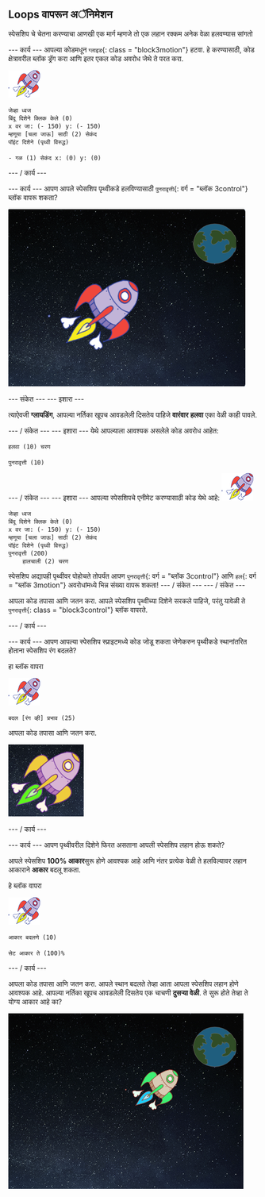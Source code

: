 ## Loops वापरून अॅनिमेशन

स्पेसशिप चे चेतना करण्याचा आणखी एक मार्ग म्हणजे तो एक लहान रक्कम अनेक वेळा हलवण्यास सांगतो

\--- कार्य \--- आपल्या कोडमधून `ग्लाइड`{: class = "block3motion"} हटवा. हे करण्यासाठी, कोड क्षेत्रावरील ब्लॉक ड्रॅग करा आणि इतर एकल कोड अवरोध जेथे ते परत करा.

![स्पेसशिप स्प्राइट](images/sprite-spaceship.png)

```blocks3
जेव्हा ध्वज
बिंदू दिशेने क्लिक केले (0)
x वर जा: (- 150) y: (- 150)
म्हणूया [चला जाऊ] साठी (2) सेकंद
पॉइंट दिशेने (पृथ्वी विरुद्ध)

- गळ (1) सेकंद x: (0) y: (0)
```

\--- / कार्य \---

\--- कार्य \--- आपण आपले स्पेसशिप पृथ्वीकडे हलविण्यासाठी `पुनरावृत्ती`{: वर्ग = "ब्लॉक 3control"} ब्लॉक वापरू शकता?

![स्पेसशिप अॅनिमेशन तपासत आहे](images/space-animate-stage.png)

\--- संकेत \--- \--- इशारा \---

त्याऐवजी **ग्लायडिंग**, आपल्या नर्तिका खूपच आवडलेली दिसतेय पाहिजे **वारंवार** **हलवा** एका वेळी काही पावले.

\--- / संकेत \--- \--- इशारा \--- येथे आपल्याला आवश्यक असलेले कोड अवरोध आहेत:

```blocks3
हलवा (10) चरण

पुनरावृत्ती (10)
```

\--- / संकेत \--- \--- इशारा \--- आपल्या स्पेसशिपचे एनीमेट करण्यासाठी कोड येथे आहे: ![स्पेसशिप स्प्राइट](images/sprite-spaceship.png)

```blocks3
जेव्हा ध्वज
बिंदू दिशेने क्लिक केले (0)
x वर जा: (- 150) y: (- 150)
म्हणूया [चला जाऊ] साठी (2) सेकंद
पॉइंट दिशेने (पृथ्वी विरुद्ध)
पुनरावृत्ती (200)
    हालचाली (2) चरण
```

स्पेसशिप अद्यापही पृथ्वीवर पोहोचते तोपर्यंत आपण `पुनरावृत्ती`{: वर्ग = "ब्लॉक 3control"} आणि `हल`{: वर्ग = "ब्लॉक 3motion"} अवरोधांमध्ये भिन्न संख्या वापरू शकता! \--- / संकेत \--- \--- / संकेत \---

आपला कोड तपासा आणि जतन करा. आपले स्पेसशिप पृथ्वीच्या दिशेने सरकले पाहिजे, परंतु यावेळी ते `पुनरावृत्ती`{: class = "block3control"} ब्लॉक वापरते.

\--- / कार्य \---

\--- कार्य \--- आपण आपल्या स्पेसशिप स्प्राइटमध्ये कोड जोडू शकता जेणेकरुन पृथ्वीकडे स्थानांतरित होताना स्पेसशिप रंग बदलते?

हा ब्लॉक वापरा

![स्पेसशिप स्प्राइट](images/sprite-spaceship.png)

```blocks3
बदल [रंग व्ही] प्रभाव (25)
```

आपला कोड तपासा आणि जतन करा.

![रंग बदलणारी स्पेसशिप तपासत आहे](images/space-colour-test.png)

\--- / कार्य \---

\--- कार्य \--- आपण पृथ्वीवरील दिशेने फिरत असताना आपली स्पेसशिप लहान होऊ शकते?

आपले स्पेसशिप **100% आकार**सुरू होणे आवश्यक आहे आणि नंतर प्रत्येक वेळी ते हलविल्यावर लहान आकाराने **आकार** बदलू शकता.

हे ब्लॉक वापरा

![स्पेसशिप स्प्राइट](images/sprite-spaceship.png)

```blocks3
आकार बदलणे (10)

सेट आकार ते (100)%
```

\--- / कार्य \---

आपला कोड तपासा आणि जतन करा. आपले स्थान बदलते तेव्हा आता आपला स्पेसशिप लहान होणे आवश्यक आहे. आपल्या नर्तिका खूपच आवडलेली दिसतेय एक चाचणी **दुसऱ्या वेळी**. ते सुरू होते तेव्हा ते योग्य आकार आहे का?

![एक shrinking spaceship चाचणी](images/space-size-test.png)